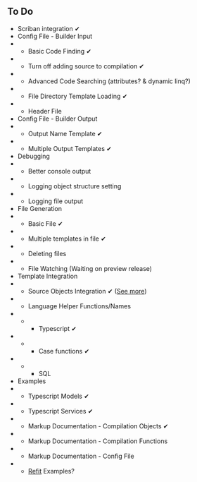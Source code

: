 ## To Do

- Scriban integration ✔
- Config File - Builder Input
- - Basic Code Finding ✔
- - Turn off adding source to compilation ✔
- - Advanced Code Searching (attributes? & dynamic linq?) 
- - File Directory Template Loading ✔
- - Header File
- Config File - Builder Output
- - Output Name Template ✔
- - Multiple Output Templates ✔
- Debugging
- - Better console output
- - Logging object structure setting
- - Logging file output
- File Generation
- - Basic File ✔
- - Multiple templates in file ✔
- - Deleting files
- - File Watching (Waiting on preview release)
- Template Integration
- - Source Objects Integration ✔ ([See more](https://github.com/JoshDiDuca/CodeSourceGenerator/blob/master/OBJECTS.md))
- - Language Helper Functions/Names
- - - Typescript ✔
- - - Case functions ✔
- - - SQL
- Examples
- - Typescript Models ✔
- - Typescript Services ✔
- - Markup Documentation - Compilation Objects ✔
- - Markup Documentation - Compilation Functions
- - Markup Documentation - Config File
- - [Refit](https://github.com/reactiveui/refit) Examples?
